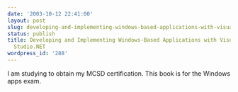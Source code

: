 ```yaml
---
date: '2003-10-12 22:41:00'
layout: post
slug: developing-and-implementing-windows-based-applications-with-visual-c-and-visual-studionet
status: publish
title: Developing and Implementing Windows-Based Applications with Visual C# and Visual
  Studio.NET
wordpress_id: '288'
---
```


I am studying to obtain my MCSD certification. This book is for the Windows apps exam.

